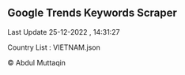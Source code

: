 

## Google Trends Keywords Scraper 
 
Last Update 25-12-2022 , 14:31:27

Country List :
VIETNAM.json



© Abdul Muttaqin 
